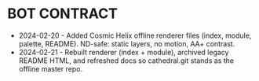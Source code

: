 # BOT CONTRACT

- 2024-02-20 - Added Cosmic Helix offline renderer files (index, module, palette, README). ND-safe: static layers, no motion, AA+ contrast.
- 2024-02-21 - Rebuilt renderer (index + module), archived legacy README HTML, and refreshed docs so cathedral.git stands as the offline master repo.
